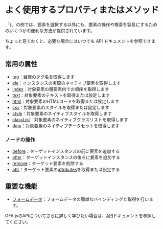 # よく使用するプロパティまたはメソッド

「`$`」の例では、要素を選択する以外にも、要素の操作や検索を容易にするためのいくつかの便利な方法が提供されています。

ちょっと見ておくと、必要な場合にはいつでも API ドキュメントを参照できます。

## 常用の属性

- [tag](./others/tag.md)：目標のタグ名を取得します
- [ele](./instance/ele.md)：インスタンスの実際のネイティブ要素を取得します
- [index](./others/index.md)：対象要素の親要素内での順序を取得します
- [text](../../api/props/text.md)：対象要素のテキストを取得または設定します
- [html](../../api/props/html.md)：対象要素のHTMLコードを取得または設定します
- [css](../../api/props/css.md)：対象要素のスタイルを取得または設定します
- [style](../../api/props/style.md)：対象要素のネイティブスタイルを取得します
- [classList](../../api/props/class-list.md)：対象要素のネイティブクラスリストを取得します
- [data](../../api/props/data.md)：対象要素のネイティブデータセットを取得します

### ノードの操作

- [before](./operation/before.md)：ターゲットインスタンスの前に要素を追加する
- [after](./operation/after.md)：ターゲットインスタンスの後ろに要素を追加する
- [remove](./operation/remove.md)：ターゲット要素を削除する
- [attr](../../api/props/attr.md)：ターゲット要素の[attributes](https://developer.mozilla.org/en-US/docs/Web/API/Element/attributes)を取得または設定する

## 重要な機能

- [フォームデータ](../../api/others/form-data.md)：フォームデータの簡単なバインディングと取得を行います。

OFA.jsのAPIについてさらに詳しく学びたい場合は、[API](../../api/index.md)ドキュメントを参照してください。